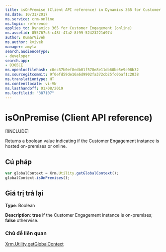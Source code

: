 ```yaml
---
title: isOnPremise (Client API reference) in Dynamics 365 for Customer Engagement| MicrosoftDocs
ms.date: 10/31/2017
ms.service: crm-online
ms.topic: reference
applies_to: Dynamics 365 for Customer Engagement (online)
ms.assetid: 855767c5-c48f-47a2-8f99-52423221d974
author: KumarVivek
ms.author: kvivek
manager: amyla
search.audienceType:
- developer
search.app:
- D365CE
ms.openlocfilehash: c0ec37b0ef8edb01f578e8e11db60be5e9c08b32
ms.sourcegitcommit: 9f0efd59de16a6d9902fa372cb25fc0baf1c2838
ms.translationtype: HT
ms.contentlocale: vi-VN
ms.lasthandoff: 01/08/2019
ms.locfileid: "387107"
---
```

# <a name="isonpremise-client-api-reference"></a>isOnPremise (Client API reference)

[!INCLUDE[](../../../../../includes/cc_applies_to_update_9_0_0.md)]

Returns a boolean value indicating if the Customer Engagement instance is hosted on-premises or online. 

## <a name="syntax"></a>Cú pháp

```JavaScript
var globalContext = Xrm.Utility.getGlobalContext();
globalContext.isOnPremises();
```

## <a name="return-value"></a>Giá trị trả lại

**Type**: Boolean

**Description**: **true** if the Customer Engagement instance is on-premises; **false** otherwise.

### <a name="related-topics"></a>Chủ đề liên quan

[Xrm.Utility.getGlobalContext](../getGlobalContext.md)



